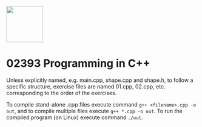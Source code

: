 <img src="https://images.squarespace-cdn.com/content/5b052242506fbe7ea6c0969c/1539868936426-869NHDYJ3T0P9JJE2G5J/DTU_Logo_Corporate_Red_RGB.png?format=1500w&content-type=image%2Fpng" width="96">

# 02393 Programming in C++


Unless explicitly named, e.g. main.cpp, shape.cpp and shape.h, to follow a specific structure, exercise files are named 01.cpp, 02.cpp, etc. corresponding to the order of the exercises.

To compile stand-alone .cpp files execute command `g++ <filename>.cpp -o out`, and to compile multiple files execute `g++ *.cpp -o out`. To run the compiled program (on Linux) execute command `./out`.
